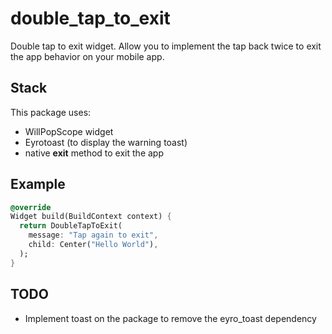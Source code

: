 # double_tap_to_exit

Double tap to exit widget. Allow you to implement the tap back twice to exit the app behavior on your mobile app.

## Stack
This package uses:
- WillPopScope widget
- Eyrotoast (to display the warning toast)
- native **exit** method to exit the app

## Example
```dart
@override
Widget build(BuildContext context) {
  return DoubleTapToExit(
    message: "Tap again to exit",
    child: Center("Hello World"),
  );
}
```

## TODO
- Implement toast on the package to remove the eyro_toast dependency
